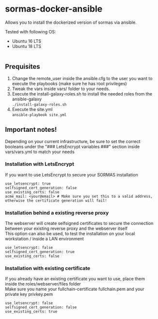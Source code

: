 # sormas-docker-ansible
Allows you to install the dockerized version of sormas via ansible.

Tested with following OS:<br>
* Ubuntu 16 LTS
* Ubuntu 18 LTS
<br><br>
## Prequisites
1. Change the remote_user inside the ansible.cfg to the user you want to execute the playbooks (make sure he has root privileges)
2. Tweak the vars inside vars/ folder to your needs.
3. Execute the install-galaxy-roles.sh to install the needed roles from the ansible-galaxy<br>
 <code>./install-galaxy-roles.sh</code>
4. Execute the site.yml<br>
<code>ansible-playbook site.yml</code>

## Important notes!
Depending on your current infrastructure, be sure to set the correct booleans under the "### LetsEncrypt variables ###" section inside vars/vars.yml to match your needs

### Installation with LetsEncrypt
If you want to use LetsEncrypt to secure your SORMAS installation<br>
```
use_letsencrypt: true
selfsigned_cert_generation: false
use_existing_certs: false
acme_mail: <your@email> # Make sure you set this to a valid address, otherwise the certificate generation will fail!
```
### Installation behind a existing reverse proxy
The webserver will create selfsigned certificates to secure the connection between your existing reverse proxy and the webserver itself<br>
This option can also be used, to test the installation on your local workstation / inside a LAN environment<br>
```
use_letsencrypt: false
selfsigned_cert_generation: true
use_existing_certs: false
```
### Installation with existing certificate
If you already have an existing certificate you want to use, place them inside the roles/webserver/files folder<br>
Make sure you name your fullchain-certificate fullchain.pem and your private key privkey.pem<br>
```
use_letsencrypt: false
selfsigned_cert_generation: false
use_existing_certs: true
```

